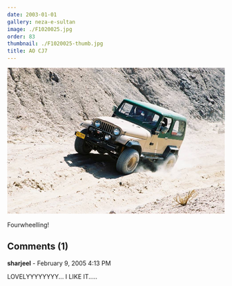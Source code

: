 ```yaml
---
date: 2003-01-01
gallery: neza-e-sultan
image: ./F1020025.jpg
order: 83
thumbnail: ./F1020025-thumb.jpg
title: AO CJ7
---
```


![AO CJ7](./F1020025.jpg)

Fourwheelling!

<div id="comments">

## Comments (1)

<div id="comment">

**sharjeel** - February  9, 2005  4:13 PM

LOVELYYYYYYYY... I LIKE IT.....

</div>

</div>